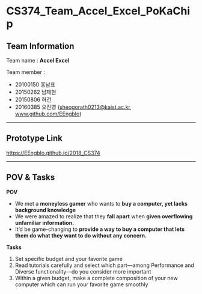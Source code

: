 # CS374_Team_Accel_Excel_PoKaChip

## Team Information
Team name : **Accel Excel**

Team member :
- 20100150 홍남표
- 20150262 남제현
- 20150806 허건
- 20160385 오진영 (sheogorath0213@kaist.ac.kr, www.github.com/EEngblo)
-------------------------
## Prototype Link

https://EEngblo.github.io/2018_CS374

--------------------------
## POV & Tasks

 **POV**
 -  We met a **moneyless gamer** who wants to **buy a computer, yet lacks background knowledge**
 -  We were amazed to realize that they **fall apart** when **given overflowing unfamiliar information.**
 -  It’d be game-changing to **provide a way to buy a computer that lets them do what they want to do without any concern.**

**Tasks**
1. Set specific budget and your favorite game
2. Read tutorials carefully and select which part—among Performance and Diverse functionality—do you consider more important
3. Within a given budget, make a complete composition of your new computer which can run your favorite game smoothly
